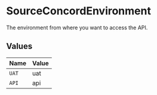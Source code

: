 # SourceConcordEnvironment

The environment from where you want to access the API.


## Values

| Name  | Value |
| ----- | ----- |
| `UAT` | uat   |
| `API` | api   |